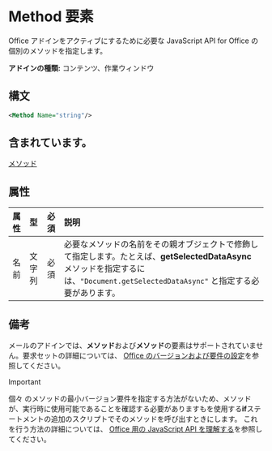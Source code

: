 # <a name="method-element"></a>Method 要素

Office アドインをアクティブにするために必要な JavaScript API for Office の個別のメソッドを指定します。

**アドインの種類:** コンテンツ、作業ウィンドウ

## <a name="syntax"></a>構文

```XML
<Method Name="string"/>
```

## <a name="contained-in"></a>含まれています。

[メソッド](methods.md)

## <a name="attributes"></a>属性

|**属性**|**型**|**必須**|**説明**|
|:-----|:-----|:-----|:-----|
|名前|文字列|必須|必要なメソッドの名前をその親オブジェクトで修飾して指定します。たとえば、**getSelectedDataAsync** メソッドを指定するには、`"Document.getSelectedDataAsync"` と指定する必要があります。|

## <a name="remarks"></a>備考

メールのアドインでは、**メソッド**および**メソッド**の要素はサポートされていません。要求セットの詳細については、 [Office のバージョンおよび要件の設定](https://docs.microsoft.com/office/dev/add-ins/develop/office-versions-and-requirement-sets)を参照してください。

> [!IMPORTANT] 
> 個々 のメソッドの最小バージョン要件を指定する方法がないため、メソッドが、実行時に使用可能であることを確認する必要がありますもを使用する**if**ステートメントの追加のスクリプトでそのメソッドを呼び出すときにします。 これを行う方法の詳細については、 [Office 用の JavaScript API を理解する](https://docs.microsoft.com/office/dev/add-ins/develop/understanding-the-javascript-api-for-office)を参照してください。

